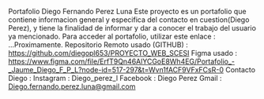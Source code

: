 Portafolio Diego Fernando Perez Luna 
Este proyecto es un portafolio que contiene informacion general y especifica del contacto en cuestion(Diego Perez), y tiene la finalidad de informar y dar a conocer el trabajo del usuario ya mencionado.
Para acceder al portafolio, utilizar este enlace : ...Proximamente.
Repositorio Remoto usado (GITHUB) : https://github.com/diegopl653/PROYECTO_WEB_SCESI
Figma usado : https://www.figma.com/file/ErfT9Qn46AlYCGoE8Wh4EG/Portafolio_-_Jaume_Diego_F_P_L?node-id=517-297&t=Wvn1fACF9VFxFCsR-0
Contacto Diego : 
Instagram : Diego_perez_l
Facebook : Diego Perez
Gmail : Diego.fernando.perez.luna@gmail.com